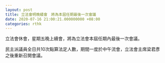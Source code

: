 ```yaml
---
layout: post
title: 立法會明晚續會　將為本屆任期最後一次會議
date: 2020-07-16 21:00:21.000000000 +08:00
categories: rthk
---
```


立法會休會，星期五晚上續會，將為立法會本屆任期內最後一次會議。

民主派議員全日共10次點算法定人數，期間一度於中午流會，立法會主席梁君彥之後重新召開會議。
